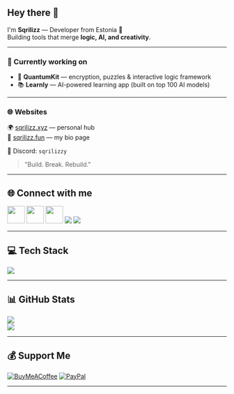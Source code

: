 ## Hey there 👋

I'm **Sqrilizz** — Developer from Estonia 🚀  
Building tools that merge **logic, AI, and creativity**.  

---

### 🔭 Currently working on
- 🧩 **QuantumKit** — encryption, puzzles & interactive logic framework  
- 📚 **Learnly** — AI-powered learning app (built on top 100 AI models)  

---

### 🌐 Websites
🌍 [sqrilizz.xyz](https://sqrilizz.xyz) — personal hub  
🪪 [sqrilizz.fun](https://sqrilizz.fun) — my bio page  

💬 Discord: `sqrilizzy`  

> "Build. Break. Rebuild." 

---

## 🌐 Connect with me
<p align="left">
  <a href="https://discord.gg/sqrilizzy"><img src="https://skillicons.dev/icons?i=discord" height="40"/></a>
  <a href="https://instagram.com/Matve1m0k1"><img src="https://skillicons.dev/icons?i=instagram" height="40"/></a>
  <a href="mailto:moki912011@gmail.com"><img src="https://skillicons.dev/icons?i=gmail" height="40"/></a>
  <a href="https://tidal.com/@sqrilizz"><img src="https://img.shields.io/badge/Tidal-000000?style=for-the-badge&logo=tidal&logoColor=white"/></a>
  <a href="https://youtube.com/@sqrilizz"><img src="https://img.shields.io/badge/YouTube-FF0000?style=for-the-badge&logo=youtube&logoColor=white"/></a>
</p>  

---

## 💻 Tech Stack
<p align="left">
  <img src="https://skillicons.dev/icons?i=java,python,html,js,nodejs,npm,mysql,firebase,nginx,cloudflare,pytorch,figma,git,linux" />
</p>

---

## 📊 GitHub Stats
![](https://github-readme-stats.vercel.app/api?username=sqrilizz&show_icons=true&theme=radical)  
![](https://github-readme-stats.vercel.app/api/top-langs/?username=sqrilizz&layout=compact&theme=radical)

---

## 💰 Support Me
[![BuyMeACoffee](https://img.shields.io/badge/Buy%20Me%20a%20Coffee-ffdd00?style=for-the-badge&logo=buy-me-a-coffee&logoColor=black)](https://buymeacoffee.com/sqrilizz) 
[![PayPal](https://img.shields.io/badge/PayPal-00457C?style=for-the-badge&logo=paypal&logoColor=white)](https://buymeacoffee.com/sqrilizz)  

---
